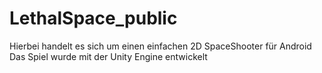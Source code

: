 # LethalSpace_public
Hierbei handelt es sich um einen einfachen 2D SpaceShooter für Android
Das Spiel wurde mit der Unity Engine entwickelt
